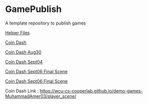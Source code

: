 # GamePublish
A template repository to publish games

[Helper Files](helper_files)

[Coin Dash](player_scene/)

[Coin Dash Aug30](player_scene_Aug30/)

[Coin Dash Sept04](main_scene_09_04/)

[Coin Dash Sept06 Final Scene](coin_dash_final_scene)

[Coin Dash Sept06 Final Scene](player_scene_9_09)


Coin Dash Link : https://wcu-cs-cooperlab.github.io/demo-games-MuhammadAmer03/player_scene/
